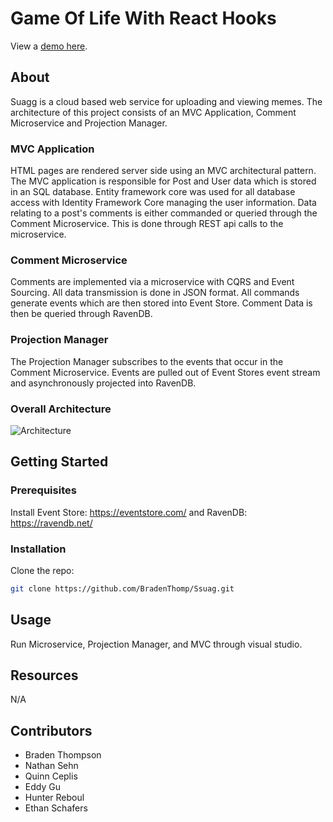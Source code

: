 # Game Of Life With React Hooks
View a [demo here](https://www.youtube.com/watch?v=sOicMZzA3E8 "Ssuag").

## About
Suagg is a cloud based web service for uploading and viewing memes.  The architecture of this project consists of an MVC Application, Comment Microservice and Projection Manager.

### MVC Application

HTML pages are rendered server side using an MVC architectural pattern.  The MVC application is responsible for Post and User data which is stored in an SQL database.  Entity framework core was used for all database access with Identity Framework Core managing the user information.  Data relating to a post's comments is either commanded or queried through the Comment Microservice.  This is done through REST api calls to the microservice.

### Comment Microservice

Comments are implemented via a microservice with CQRS and Event Sourcing.  All data transmission is done in JSON format. All commands generate events which are then stored into Event Store.  Comment Data is then be queried through RavenDB.

### Projection Manager

The Projection Manager subscribes to the events that occur in the Comment Microservice.  Events are pulled out of Event Stores event stream and asynchronously projected into RavenDB.

### Overall Architecture

![Architecture](https://user-images.githubusercontent.com/43660365/79053727-a1845200-7bfc-11ea-8f20-6594489f537c.jpg)

## Getting Started
### Prerequisites
Install Event Store: https://eventstore.com/ and RavenDB: https://ravendb.net/

### Installation
Clone the repo:
```bash
git clone https://github.com/BradenThomp/Ssuag.git
```

## Usage
Run Microservice, Projection Manager, and MVC through visual studio.

## Resources
N/A

## Contributors
* Braden Thompson
* Nathan Sehn
* Quinn Ceplis
* Eddy Gu
* Hunter Reboul
* Ethan Schafers
